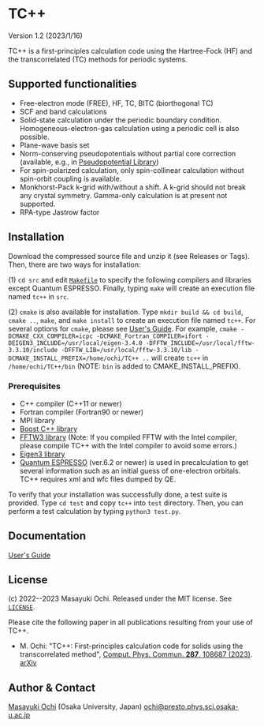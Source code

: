 # TC++
Version 1.2 (2023/1/16)

TC++ is a first-principles calculation code using the Hartree-Fock (HF) and the transcorrelated (TC) methods for periodic systems.

## Supported functionalities
- Free-electron mode (FREE), HF, TC, BITC (biorthogonal TC)
- SCF and band calculations
- Solid-state calculation under the periodic boundary condition. Homogeneous-electron-gas calculation using a periodic cell is also possible.
- Plane-wave basis set
- Norm-conserving pseudopotentials without partial core correction (available, e.g., in [Pseudopotential Library](https://pseudopotentiallibrary.org/))
- For spin-polarized calculation, only spin-collinear calculation without spin-orbit coupling is available.
- Monkhorst-Pack k-grid with/without a shift. A k-grid should not break any crystal symmetry. Gamma-only calculation is at present not supported.
- RPA-type Jastrow factor

## Installation
Download the compressed source file and unzip it (see Releases or Tags). Then, there are two ways for installation:

(1) `cd src` and edit [`Makefile`](./src/Makefile) to specify the following compilers and libraries except Quantum ESPRESSO. Finally, typing `make` will create an execution file named `tc++` in `src`.

(2) `cmake` is also available for installation. Type `mkdir build && cd build`, `cmake ..`, `make`, and `make install` to create an execution file named `tc++`. For several options for `cmake`, please see [User's Guide](https://TCplusplus.readthedocs.io/en/latest/installation.html). For example, `cmake -DCMAKE_CXX_COMPILER=icpc -DCMAKE_Fortran_COMPILER=ifort -DEIGEN3_INCLUDE=/usr/local/eigen-3.4.0 -DFFTW_INCLUDE=/usr/local/fftw-3.3.10/include -DFFTW_LIB=/usr/local/fftw-3.3.10/lib -DCMAKE_INSTALL_PREFIX=/home/ochi/TC++ ..` will create `tc++` in `/home/ochi/TC++/bin` (NOTE: `bin` is added to CMAKE_INSTALL_PREFIX).

### Prerequisites
- C++ compiler (C++11 or newer)
- Fortran compiler (Fortran90 or newer)
- MPI library
- [Boost C++ library](https://www.boost.org/)
- [FFTW3 library](https://www.fftw.org/) (Note: If you compiled FFTW with the Intel compiler, please compile TC++ with the Intel compiler to avoid some errors.)
- [Eigen3 library](https://eigen.tuxfamily.org/)
- [Quantum ESPRESSO](https://www.quantum-espresso.org/) (ver.6.2 or newer) is used in precalculation to get several information such as an initial guess of one-electron orbitals. TC++ requires xml and wfc files dumped by QE.

To verify that your installation was successfully done, a test suite is provided.
Type `cd test` and copy `tc++` into `test` directory. Then, you can perform a test calculation by typing `python3 test.py`.

## Documentation
[User's Guide](https://TCplusplus.readthedocs.io/)

## License
(c) 2022--2023 Masayuki Ochi. Released under the MIT license. See [`LICENSE`](./LICENSE).

Please cite the following paper in all publications resulting from your use of TC++.

- M. Ochi: "TC++: First-principles calculation code for solids using the transcorrelated method", [Comput. Phys. Commun. **287**, 108687 (2023)](https://doi.org/10.1016/j.cpc.2023.108687).  [arXiv](https://arxiv.org/abs/2302.07420)

## Author & Contact
[Masayuki Ochi](http://ann.phys.sci.osaka-u.ac.jp/ochi/ochi_en.html) (Osaka University, Japan)
ochi@presto.phys.sci.osaka-u.ac.jp



